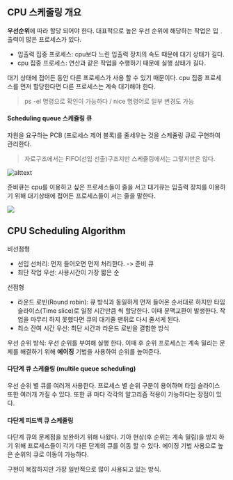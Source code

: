 
## CPU 스케줄링 개요

**우선순위**에 따라 할당 되어야 한다.
대표적으로 높은 우선 순위에 해당하는 작업은 입﹒출력이 많은 프로세스가 있다.

- 입출력 집중 프로세스: cpu보다 느린 입출력 장치의 속도 때문에 대기 상태가 길다.
- cpu 집중 프로세스: 연산과 같은 작업을 수행하기 때문에 실행 상태가 길다.

대기 상태에 접어든 동안 다른 프로세스가 사용 할 수 있기 때문이다.
cpu 집중 프로세스를 먼저 할당한다면 다른 프로세스는 계속 대기해야 한다.


> ps -el 명령으로 확인이 가능하다 / nice 명령어로 일부 변경도 가능

#### Scheduling queue 스케쥴링 큐

자원을 요구하는 PCB (프로세스 제어 블록)를 줄세우는 것을 스케쥴링 큐로 구현하여 관리한다.

> 자료구조에서는 FIFO(선입 선출)구조지만 스케쥴링에서는 그렇지만은 않다.

![alttext](blog/img/pcb.png)


준비큐는 cpu를 이용하고 싶은 프로세스들이 줄을 서고 대기큐는 입출력 장치를 이용하기 위해 대기상태에 접어든 프로세스들이 서는 줄을 말한다.

![](blog/img/Pasted%20image%2020240412112902.png)


## CPU Scheduling Algorithm

비선점형
- 선입 선처리: 먼저 들어오면 먼저 처리한다. -> 준비 큐
- 최단 작업 우선: 사용시간이 가장 짧은 순

선점형
- 라운드 로빈(Round robin): 큐 방식과 동일하게 먼저 들어온 순서대로 하지만 타임슬라이스(Time slice)로 일정 시간만큼 씩 할당한다. 이때 문맥교환이 발생한다. 작업을 마무리 하지 못했다면 큐의 대기줄 맨뒤로 다시 줄서게 된다.
- 최소 잔여 시간 우선: 최단 시간과 라운드 로빈을 결합한 방식

우선 순위 방식: 우선 순위를 부여해 실행 한다. 이때 후 순위 프로세스는 계속 밀리는 문제를 해결하기 위해 **에이징** 기법을 사용하여 순위를 높여준다.


#### 다단계 큐 스케줄링 (multile queue scheduling)

우선 순위 별 큐를 여러개 사용한다. 프로세스 별 순위 구분이 용이하며 타임 슬라이스 또한 여러개 가질 수 있다. 또한 큐 마다 각각의 알고리즘 적용이 가능하다는 장점이 있다.

#### 다단계 피드백 큐 스케줄링

다단계 큐의 문제점을 보완하기 위해 나왔다. 기아 현상(후 순위는 계속 밀림)을 방지 하기 위해 프로세스들이 각기 다른 단계의 큐를 이동 할 수 있다. 에이징 기법 사용으로 높은 순위의 큐로 이동이 가능하다.

구현이 복잡하지만 가장 일반적으로 많이 사용되고 있는 방식.
